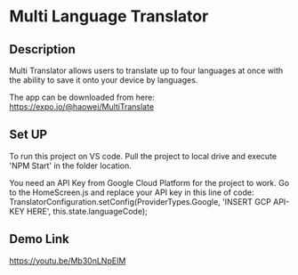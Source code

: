 # Multi Language Translator

## Description 
Multi Translator allows users to translate up to four languages at once with the ability to save it onto your device by languages. 

The app can be downloaded from here: https://expo.io/@haowei/MultiTranslate

## Set UP

To run this project on VS code. Pull the project to local drive and execute 'NPM Start' in the folder location.

You need an API Key from Google Cloud Platform for the project to work. Go to the HomeScreen.js and replace your API key in this line of code: TranslatorConfiguration.setConfig(ProviderTypes.Google, 'INSERT GCP API-KEY HERE', this.state.languageCode);

## Demo Link
https://youtu.be/Mb30nLNpEIM

